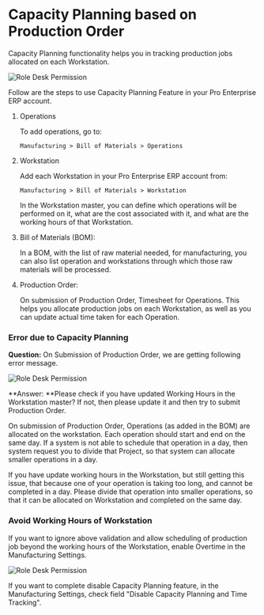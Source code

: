 # Capacity Planning based on Production Order

Capacity Planning functionality helps you in tracking production jobs allocated on each Workstation.

<img alt="Role Desk Permission" class="screenshot" src="/docs/assets/img/articles/capacity-1.png">

Follow are the steps to use Capacity Planning Feature in your Pro Enterprise ERP account.

1.  Operations  

    To add operations, go to:  

    `Manufacturing > Bill of Materials > Operations`

2.  Workstation  

    Add each Workstation in your Pro Enterprise ERP account from:  

    `Manufacturing > Bill of Materials > Workstation` 

    In the Workstation master, you can define which operations will be performed on it, what are the cost associated with it, and what are the working hours of that Workstation.  

3.  Bill of Materials (BOM):  

    In a BOM, with the list of raw material needed, for manufacturing, you can also list operation and workstations through which those raw materials will be processed.  

4.  Production Order:  

    On submission of Production Order, Timesheet for Operations. This helps you allocate production jobs on each Workstation, as well as you can update actual time taken for each Operation.  

### Error due to Capacity Planning

**Question:** On Submission of Production Order, we are getting following error message.

<img alt="Role Desk Permission" class="screenshot" src="/docs/assets/img/articles/capacity-2.png">

**Answer: **Please check if you have updated Working Hours in the Workstation master? If not, then please update it and then try to submit Production Order.

On submission of Production Order, Operations (as added in the BOM) are allocated on the workstation. Each operation should start and end on the same day. If a system is not able to schedule that operation in a day, then system request you to divide that Project, so that system can allocate smaller operations in a day.

If you have update working hours in the Workstation, but still getting this issue, that because one of your operation is taking too long, and cannot be completed in a day. Please divide that operation into smaller operations, so that it can be allocated on Workstation and completed on the same day.

### Avoid Working Hours of Workstation

If you want to ignore above validation and allow scheduling of production job beyond the working hours of the Workstation, enable
Overtime in the Manufacturing Settings.

<img alt="Role Desk Permission" class="screenshot" src="/docs/assets/img/articles/capacity-3.png">

If you want to complete disable Capacity Planning feature, in the Manufacturing Settings, check field "Disable Capacity Planning and Time Tracking".

